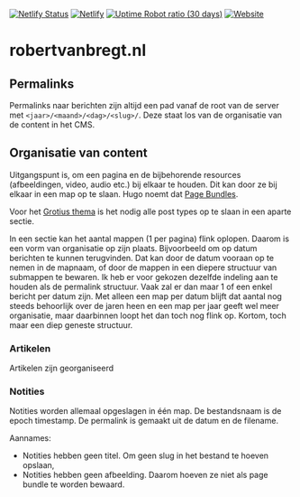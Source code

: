 [![Netlify Status](https://api.netlify.com/api/v1/badges/38a499c9-b6c1-403f-932a-4c4bb7237fa5/deploy-status)](https://app.netlify.com/sites/robertvanbregt/deploys)
[![Netlify](https://img.shields.io/netlify/38a499c9-b6c1-403f-932a-4c4bb7237fa5)](https://app.netlify.com/sites/robertvanbregt/deploys)
[![Uptime Robot ratio (30 days)](https://img.shields.io/uptimerobot/ratio/m778967457-ef70f48943056678f234ac2b)](https://stats.uptimerobot.com/9987YCk75y/778967457)
[![Website](https://img.shields.io/website?url=https%3A%2F%2Frobertvanbregt.nl)](https://robertvanbregt.nl)

# robertvanbregt.nl

## Permalinks

Permalinks  naar berichten zijn altijd een pad vanaf de root van de server met `<jaar>/<maand>/<dag>/<slug>/`. Deze staat los van de organisatie van de content in het CMS.

## Organisatie van content

Uitgangspunt is, om een pagina en de bijbehorende resources (afbeeldingen, video, audio etc.) bij elkaar te houden. Dit kan door ze bij elkaar in een map op te slaan. Hugo noemt dat [Page Bundles](https://gohugo.io/content-management/organization/#page-bundles).

Voor het [Grotius thema](https://robertvanbregt.nl/hugo-grotius) is het nodig alle post types op te slaan in een aparte sectie. 

In een sectie kan het aantal mappen (1 per pagina) flink oplopen. Daarom is een vorm van organisatie op zijn plaats. Bijvoorbeeld om op datum berichten te kunnen terugvinden. Dat kan door de datum vooraan op te nemen in de mapnaam, of door de mappen in een diepere structuur van submappen te bewaren. Ik heb er voor gekozen dezelfde indeling aan te houden als de permalink structuur. Vaak zal er dan maar 1 of een enkel bericht per datum zijn. Met alleen een map per datum blijft dat aantal nog steeds behoorlijk over de jaren heen en een map per jaar geeft wel meer organisatie, maar daarbinnen loopt het dan toch nog flink op. Kortom, toch maar een diep geneste structuur. 

### Artikelen

Artikelen zijn georganiseerd 

### Notities

Notities worden allemaal opgeslagen in één map. De bestandsnaam is de epoch timestamp. De permalink is gemaakt uit de datum en de filename. 

Aannames: 

- Notities hebben geen titel. Om geen slug in het bestand te hoeven opslaan, 
- Notities hebben geen afbeelding. Daarom hoeven ze niet als page bundle te worden bewaard.
